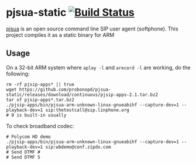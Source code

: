 # pjsua-static [![Build Status](https://travis-ci.org/probonopd/pjsua-static.svg?branch=master)](https://travis-ci.org/probonopd/pjsua-static)

[pjsua](http://www.pjsip.org/pjsua.htm) is an open source command line SIP user agent (softphone). This project compiles it as a static binary for ARM

## Usage

On a 32-bit ARM system where `aplay -l` and `arecord -l` are working, do the following:

```
rm -rf pjsip-apps* || true
wget https://github.com/probonopd/pjsua-static/releases/download/continuous/pjsip-apps-2.1.tar.bz2
tar xf pjsip-apps*.tar.bz2 
./pjsip-apps/bin/pjsua-arm-unknown-linux-gnueabihf --capture-dev=1 --playback-dev=1 sip:thetestcall@sip.linphone.org
# 0 is built-in usually
```

To check broadband codec:

```
# Polycom HD demo
./pjsip-apps/bin/pjsua-arm-unknown-linux-gnueabihf --capture-dev=1 --playback-dev=1 sip:wbdemo@conf.zipdx.com
# Send DTMF #
# Send DTMF 5
```
